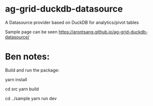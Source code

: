 # ag-grid-duckdb-datasource
A Datasource provider based on DuckDB for analytics/pivot tables

Sample page can be seen https://arontsang.github.io/ag-grid-duckdb-datasource/


# Ben notes:
Build and run the package:

yarn install

cd src
yarn build

cd ../sample
yarn run dev
